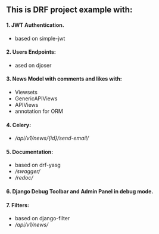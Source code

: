 ## This is DRF project example with:
#### 1. JWT Authentication.
- based on simple-jwt
#### 2. Users Endpoints:
- ased on djoser
#### 3. News Model with comments and likes with:
- Viewsets
- GenericAPIViews
- APIViews
- annotation for ORM
#### 4. Celery:
- _/api/v1/news/{id}/send-email/_
#### 5. Documentation:
- based on drf-yasg
- _/swagger/_
- _/redoc/_
#### 6. Django Debug Toolbar and Admin Panel in debug mode.
#### 7. Filters:
- based on django-filter
- _/api/v1/news/_